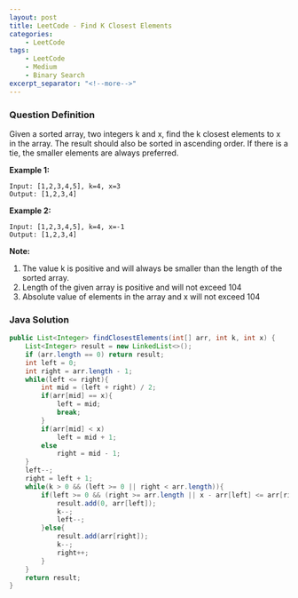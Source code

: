 ```yaml
---
layout: post
title: LeetCode - Find K Closest Elements
categories:
    - LeetCode
tags:
    - LeetCode
    - Medium
    - Binary Search
excerpt_separator: "<!--more-->"
---
```


### Question Definition
Given a sorted array, two integers k and x, find the k closest elements to x in the array. The result should also be sorted in ascending order. If there is a tie, the smaller elements are always preferred.
<!--more-->

**Example 1:**
```
Input: [1,2,3,4,5], k=4, x=3
Output: [1,2,3,4]
```
**Example 2:**
```
Input: [1,2,3,4,5], k=4, x=-1
Output: [1,2,3,4]
```
**Note:**
1. The value k is positive and will always be smaller than the length of the sorted array.
2. Length of the given array is positive and will not exceed 104
3. Absolute value of elements in the array and x will not exceed 104
### Java Solution
```java
public List<Integer> findClosestElements(int[] arr, int k, int x) {
    List<Integer> result = new LinkedList<>();
    if (arr.length == 0) return result;
    int left = 0;
    int right = arr.length - 1;
    while(left <= right){
        int mid = (left + right) / 2;
        if(arr[mid] == x){
            left = mid;
            break;
        }
        if(arr[mid] < x)
            left = mid + 1;
        else
            right = mid - 1;
    }
    left--;
    right = left + 1;
    while(k > 0 && (left >= 0 || right < arr.length)){
        if(left >= 0 && (right >= arr.length || x - arr[left] <= arr[right] - x)){
            result.add(0, arr[left]);
            k--;
            left--;
        }else{
            result.add(arr[right]);
            k--;
            right++;
        }
    }
    return result;
}
```